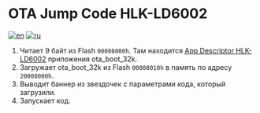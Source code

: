 # OTA Jump Code HLK-LD6002
[![en](https://img.shields.io/badge/lang-en-blue.svg)](ota_jump_code-hlk-ld6002.md)
[![ru](https://img.shields.io/badge/lang-ru-green.svg)](ota_jump_code-hlk-ld6002.ru.md)

1. Читает 9 байт из Flash `00008000h`. Там находится [App Descriptor HLK-LD6002](app-descriptor-hlk-ld6002.md) приложения ota_boot_32k.
2. Загружает ota_boot_32k из Flash `00008010h` в память по адресу `20008000h`.
3. Выводит баннер из звездочек с параметрами кода, который загрузили.
4. Запускает код.
